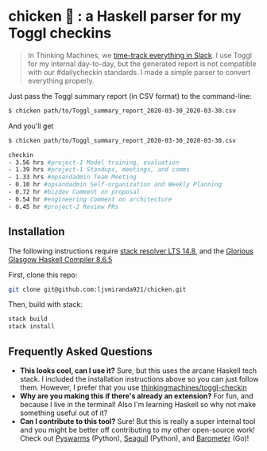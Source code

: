 # chicken :chicken: : a Haskell parser for my Toggl checkins

> In Thinking Machines, we [time-track everything in
> Slack](https://stories.thinkingmachin.es/time-tracking-dashboard/).  I use
> Toggl for my internal day-to-day, but the generated report is not compatible
> with our #dailycheckin standards.  I made a simple parser to convert everything
> properly.

Just pass the Toggl summary report (in CSV format) to the command-line:

```sh
$ chicken path/to/Toggl_summary_report_2020-03-30_2020-03-30.csv
```

And you'll get

```sh
$ chicken path/to/Toggl_summary_report_2020-03-30_2020-03-30.csv

checkin
- 3.56 hrs #project-1 Model training, evaluation 
- 1.39 hrs #project-1 Standups, meetings, and comms
- 1.33 hrs #opsandadmin Team Meeting
- 0.10 hr #opsandadmin Self-organization and Weekly Planning
- 0.72 hr #bizdev Comment on proposal
- 0.54 hr #engineering Comment on architecture
- 0.45 hr #project-2 Review PRs
```

## Installation

The following instructions require [stack resolver LTS
14.8](https://docs.haskellstack.org/en/stable/README/#the-haskell-tool-stack),
and the [Glorious Glasgow Haskell Compiler 8.6.5](https://www.haskell.org/ghc/)


First, clone this repo:

```sh
git clone git@github.com:ljvmiranda921/chicken.git
```

Then, build with stack:

```sh
stack build
stack install
```

## Frequently Asked Questions

- **This looks cool, can I use it?** Sure, but this uses the arcane Haskell
    tech stack. I included the installation instructions above so you can just
    follow them. However, I prefer that you use
    [thinkingmachines/toggl-checkin](https://github.com/thinkingmachines/toggl-checkin)
- **Why are you making this if there's already an extension?** For fun, and
   because I live in the terminal! Also I'm learning Haskell so why not make
   something useful out of it?  
- **Can I contribute to this tool?** Sure! But this is really a super internal
    tool and you might be better off contributing to my other open-source work!
    Check out [Pyswarms](github.com/ljvmiranda921/pyswarms) (Python),
    [Seagull](github.com/ljvmiranda921/seagull) (Python), and
    [Barometer](github.com/ljvmiranda921/burnout-barometer) (Go)!
